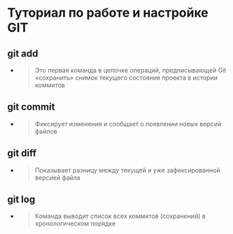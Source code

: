# Туториал по работе и настройке GIT
## git add 
* >Это первая команда в цепочке операций, предписывающей Git «сохранить» снимок текущего состояния проекта в истории коммитов
## git commit
* >Фиксирует изменения и сообщает о появлении новых версий файлов
## git diff
* >Показывает разницу между текущей и уже зафиксированной версией файла
## git log
* >Команда выводит список всех коммитов (сохранений) в хронологическом порядке
